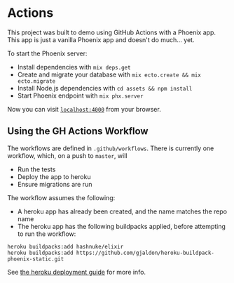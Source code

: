 # Actions

This project was built to demo using GitHub Actions with a Phoenix app. This app is just a vanilla Phoenix app and doesn't do much... yet.

To start the Phoenix server:

  * Install dependencies with `mix deps.get`
  * Create and migrate your database with `mix ecto.create && mix ecto.migrate`
  * Install Node.js dependencies with `cd assets && npm install`
  * Start Phoenix endpoint with `mix phx.server`

Now you can visit [`localhost:4000`](http://localhost:4000) from your browser.

## Using the GH Actions Workflow

The workflows are defined in `.github/workflows`. There is currently one workflow, which, on a push to `master`, will
* Run the tests
* Deploy the app to heroku
* Ensure migrations are run

The workflow assumes the following:
* A heroku app has already been created, and the name matches the repo name
* The heroku app has the following buildpacks applied, before attempting to run the workflow:

```
heroku buildpacks:add hashnuke/elixir
heroku buildpacks:add https://github.com/gjaldon/heroku-buildpack-phoenix-static.git
```

See [the heroku deployment guide](https://hexdocs.pm/phoenix/heroku.html) for more info.
